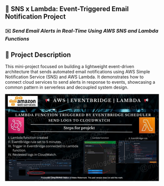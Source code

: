 ## 📢 SNS x Lambda: Event-Triggered Email Notification Project 

### ✉️ *Send Email Alerts in Real-Time Using AWS SNS and Lambda Functions*

## 📌 Project Description
This mini-project focused on building a lightweight event-driven architecture that sends automated email notifications using AWS Simple Notification Service (SNS) and AWS Lambda. It demonstrates how to connect cloud services to send alerts in response to events, showcasing a common pattern in serverless and decoupled system design.

![Alt Text](EventBridge_Lambda_lc_WATERMARKED.jpg)



